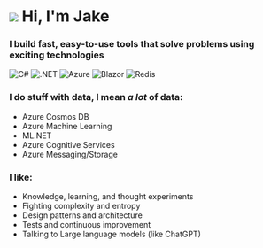 # ![](https://user-images.githubusercontent.com/4441470/224455560-91ed3ee7-f510-4041-a8d2-3fc093025112.png) Hi, I'm Jake 
### I build fast, easy-to-use tools that solve problems using exciting technologies

![C#](https://img.shields.io/badge/c%23-%23239120.svg?style=for-the-badge&logo=c-sharp&logoColor=white)
![.NET](https://img.shields.io/badge/.NET-5C2D91?style=for-the-badge&logo=.net&logoColor=white)
![Azure](https://img.shields.io/badge/microsoft%20azure-0089D6?style=for-the-badge&logo=microsoft-azure&logoColor=white)
![Blazor](https://img.shields.io/badge/blazor-%235C2D91.svg?style=for-the-badge&logo=blazor&logoColor=white)
![Redis](https://img.shields.io/badge/redis-%23DD0031.svg?style=for-the-badge&logo=redis&logoColor=white)

### I do stuff with data, I mean *a lot* of data:
- Azure Cosmos DB
- Azure Machine Learning
- ML.NET
- Azure Cognitive Services
- Azure Messaging/Storage

### I like:
- Knowledge, learning, and thought experiments
- Fighting complexity and entropy
- Design patterns and architecture
- Tests and continuous improvement
- Talking to Large language models (like ChatGPT) 
